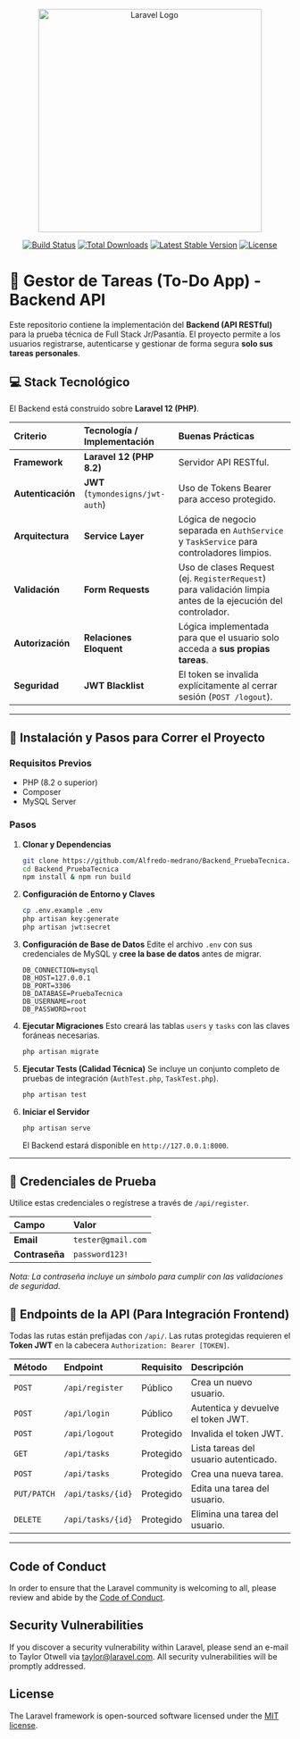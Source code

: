 <p align="center"><a href="https://laravel.com" target="_blank"><img src="https://raw.githubusercontent.com/laravel/art/master/logo-lockup/5%20SVG/2%20CMYK/1%20Full%20Color/laravel-logolockup-cmyk-red.svg" width="400" alt="Laravel Logo"></a></p>

<p align="center">
<a href="https://github.com/laravel/framework/actions"><img src="https://github.com/laravel/framework/workflows/tests/badge.svg" alt="Build Status"></a>
<a href="https://packagist.org/packages/laravel/framework"><img src="https://img.shields.io/packagist/dt/laravel/framework" alt="Total Downloads"></a>
<a href="https://packagist.org/packages/laravel/framework"><img src="https://img.shields.io/packagist/v/laravel/framework" alt="Latest Stable Version"></a>
<a href="https://packagist.org/packages/laravel/framework"><img src="https://img.shields.io/packagist/l/laravel/framework" alt="License"></a>
</p>

# 📘 Gestor de Tareas (To-Do App) - Backend API

Este repositorio contiene la implementación del **Backend (API RESTful)** para la prueba técnica de Full Stack Jr/Pasantía. El proyecto permite a los usuarios registrarse, autenticarse y gestionar de forma segura **solo sus tareas personales**.

## 💻 Stack Tecnológico 

El Backend está construido sobre **Laravel 12 (PHP)**.

| Criterio | Tecnología / Implementación | Buenas Prácticas |
| :--- | :--- | :--- |
| **Framework** | **Laravel 12 (PHP 8.2)** | Servidor API RESTful. |
| **Autenticación** | **JWT** (`tymondesigns/jwt-auth`) | Uso de Tokens Bearer para acceso protegido. |
| **Arquitectura** | **Service Layer** | Lógica de negocio separada en `AuthService` y `TaskService` para controladores limpios. |
| **Validación** | **Form Requests** | Uso de clases Request (ej. `RegisterRequest`) para validación limpia antes de la ejecución del controlador. |
| **Autorización** | **Relaciones Eloquent** | Lógica implementada para que el usuario solo acceda a **sus propias tareas**. |
| **Seguridad** | **JWT Blacklist** | El token se invalida explícitamente al cerrar sesión (`POST /logout`). |

---

## 🚀 Instalación y Pasos para Correr el Proyecto


### Requisitos Previos
* PHP (8.2 o superior)
* Composer
* MySQL Server 

### Pasos

1.  **Clonar y Dependencias**
    ```bash
    git clone https://github.com/Alfredo-medrano/Backend_PruebaTecnica.git
    cd Backend_PruebaTecnica
    npm install & npm run build
    ```

2.  **Configuración de Entorno y Claves**
    ```bash
    cp .env.example .env
    php artisan key:generate
    php artisan jwt:secret
    ```

3.  **Configuración de Base de Datos**
    Edite el archivo `.env` con sus credenciales de MySQL y **cree la base de datos** antes de migrar.

    ```dotenv
    DB_CONNECTION=mysql
    DB_HOST=127.0.0.1
    DB_PORT=3306
    DB_DATABASE=PruebaTecnica 
    DB_USERNAME=root
    DB_PASSWORD=root
    ```

4.  **Ejecutar Migraciones**
    Esto creará las tablas `users` y `tasks` con las claves foráneas necesarias.
    ```bash
    php artisan migrate
    ```

5.  **Ejecutar Tests (Calidad Técnica)**
    Se incluye un conjunto completo de pruebas de integración (`AuthTest.php`, `TaskTest.php`).
    ```bash
    php artisan test
    ```

6.  **Iniciar el Servidor**
    ```bash
    php artisan serve
    ```
    El Backend estará disponible en `http://127.0.0.1:8000`.

---

## 🔑 Credenciales de Prueba 

Utilice estas credenciales o regístrese a través de `/api/register`.

| Campo | Valor |
| :--- | :--- |
| **Email** | `tester@gmail.com` |
| **Contraseña** | `password123!` |

*Nota: La contraseña incluye un símbolo para cumplir con las validaciones de seguridad.*

## 🔗 Endpoints de la API (Para Integración Frontend)

Todas las rutas están prefijadas con `/api/`. Las rutas protegidas requieren el **Token JWT** en la cabecera `Authorization: Bearer [TOKEN]`.

| Método | Endpoint | Requisito | Descripción |
| :--- | :--- | :--- | :--- |
| `POST` | `/api/register` | Público | Crea un nuevo usuario. |
| `POST` | `/api/login` | Público | Autentica y devuelve el token JWT. |
| `POST` | `/api/logout` | Protegido | Invalida el token JWT. |
| `GET` | `/api/tasks` | Protegido | Lista tareas del usuario autenticado. |
| `POST` | `/api/tasks` | Protegido | Crea una nueva tarea. |
| `PUT/PATCH`| `/api/tasks/{id}` | Protegido | Edita una tarea del usuario. |
| `DELETE` | `/api/tasks/{id}` | Protegido | Elimina una tarea del usuario. |

---

## Code of Conduct

In order to ensure that the Laravel community is welcoming to all, please review and abide by the [Code of Conduct](https://laravel.com/docs/contributions#code-of-conduct).

## Security Vulnerabilities

If you discover a security vulnerability within Laravel, please send an e-mail to Taylor Otwell via [taylor@laravel.com](mailto:taylor@laravel.com). All security vulnerabilities will be promptly addressed.

## License

The Laravel framework is open-sourced software licensed under the [MIT license](https://opensource.org/licenses/MIT).
